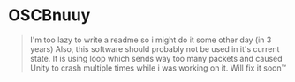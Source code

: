 # OSCBnuuy
> I'm too lazy to write a readme so i might do it some other day (in 3 years)
> Also, this software should probably not be used in it's current state. It is using loop which sends way too many packets and caused Unity to crash multiple times while i was working on it. Will fix it soon™️
